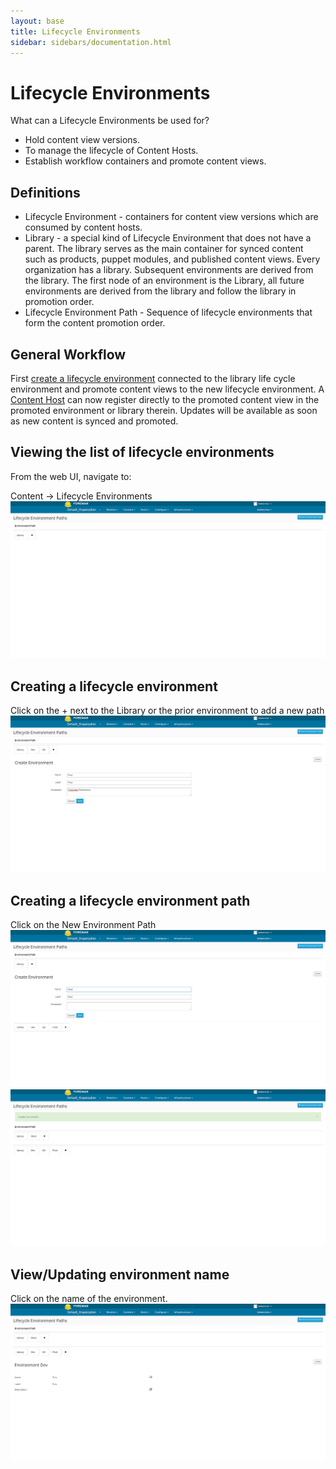 ```yaml
---
layout: base
title: Lifecycle Environments
sidebar: sidebars/documentation.html
---
```


# Lifecycle Environments

What can a Lifecycle Environments be used for?
 * Hold content view versions.
 * To manage the lifecycle of Content Hosts.
 * Establish workflow containers and promote content views.

## Definitions

 * Lifecycle Environment - containers for content view versions which are consumed by content hosts.
 * Library - a special kind of Lifecycle Environment that does not have a parent. The library serves as the main container for synced content such as products, puppet modules, and published content views. Every organization has a library. Subsequent environments are derived from the library. The first node of an environment is the Library, all future environments are derived from the library and follow the library in promotion order.
 * Lifecycle Environment Path - Sequence of lifecycle environments that form the content promotion order.


## General Workflow

First [create a lifecycle environment](TODO) connected to the library life cycle environment and promote content views to the new lifecycle environment.
A [Content Host](TODO) can now register directly to the promoted content view in the promoted environment or library therein.  Updates will be available as soon as new content is synced and promoted.


## Viewing the list of lifecycle environments
From the web UI, navigate to:

Content -> Lifecycle Environments
![Environment Paths for a new Organization](./environment_with_library.png)

## Creating a lifecycle environment
Click on the + next to the Library or the prior environment to add a new path
![Create with a prior environment](./environment_create_with_prior.png)

## Creating a lifecycle environment path
Click on the New Environment Path
![Create new lifecycle environment path](./environment_path_new.png)
![Created lifecycle environment path](./environment_path_saved.png)

## View/Updating environment name
Click on the name of the environment.
![Viewing the details of the lifecycle environment](./environment_details.png)

